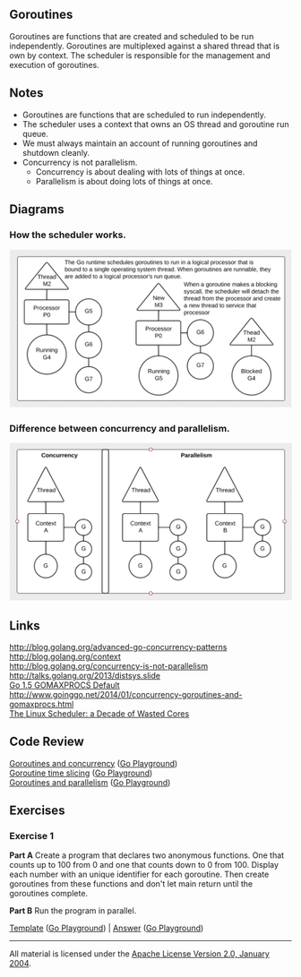 ## Goroutines

Goroutines are functions that are created and scheduled to be run independently. Goroutines are multiplexed against a shared thread that is own by context. The scheduler is responsible for the management and execution of goroutines.

## Notes

* Goroutines are functions that are scheduled to run independently.
* The scheduler uses a context that owns an OS thread and goroutine run queue.
* We must always maintain an account of running goroutines and shutdown cleanly.
* Concurrency is not parallelism.
	* Concurrency is about dealing with lots of things at once.
	* Parallelism is about doing lots of things at once.

## Diagrams

### How the scheduler works.

![Ardan Labs](scheduler.png)

### Difference between concurrency and parallelism.

![Ardan Labs](parallel.png)

## Links

http://blog.golang.org/advanced-go-concurrency-patterns  
http://blog.golang.org/context  
http://blog.golang.org/concurrency-is-not-parallelism  
http://talks.golang.org/2013/distsys.slide  
[Go 1.5 GOMAXPROCS Default](https://docs.google.com/document/d/1At2Ls5_fhJQ59kDK2DFVhFu3g5mATSXqqV5QrxinasI/edit)  
http://www.goinggo.net/2014/01/concurrency-goroutines-and-gomaxprocs.html  
[The Linux Scheduler: a Decade of Wasted Cores](http://www.ece.ubc.ca/~sasha/papers/eurosys16-final29.pdf)

## Code Review

[Goroutines and concurrency](example1/example1.go) ([Go Playground](http://play.golang.org/p/eV4l2JqLZL))  
[Goroutine time slicing](example2/example2.go) ([Go Playground](http://play.golang.org/p/8NwVeZG6IB))  
[Goroutines and parallelism](example3/example3.go) ([Go Playground](http://play.golang.org/p/Bvk_ZwxJVh))

## Exercises

### Exercise 1

**Part A** Create a program that declares two anonymous functions. One that counts up to 100 from 0 and one that counts down to 0 from 100. Display each number with an unique identifier for each goroutine. Then create goroutines from these functions and don't let main return until the goroutines complete.

**Part B** Run the program in parallel.

[Template](exercises/template1/template1.go) ([Go Playground](http://play.golang.org/p/xv15yVM2yE)) | 
[Answer](exercises/exercise1/exercise1.go) ([Go Playground](http://play.golang.org/p/87OanzQcg4))
___
All material is licensed under the [Apache License Version 2.0, January 2004](http://www.apache.org/licenses/LICENSE-2.0).
